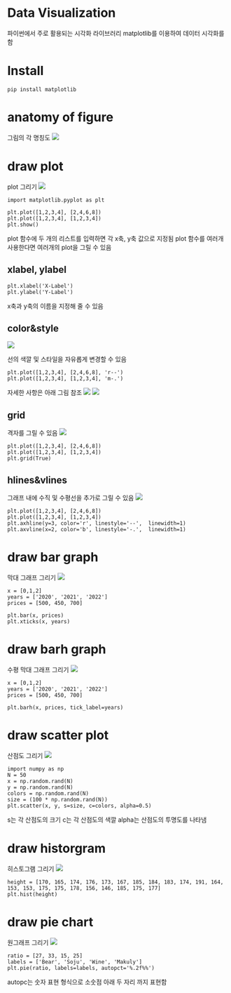 # Data Visualization
파이썬에서 주로 활용되는 시각화 라이브러리 matplotlib를 이용하여 데이터 시각화를 함

# Install
```
pip install matplotlib
```

# anatomy of figure
그림의 각 명칭도
<img src="/fig/sphx_glr_anatomy_001.png">

# draw plot
plot 그리기
<img src="/graph/plot.png">
```
import matplotlib.pyplot as plt

plt.plot([1,2,3,4], [2,4,6,8])
plt.plot([1,2,3,4], [1,2,3,4])
plt.show()
```
plot 함수에 두 개의 리스트를 입력하면 각 x축, y축 값으로 지정됨
plot 함수를 여러개 사용한다면 여러개의 plot을 그릴 수 있음

## xlabel, ylabel
```
plt.xlabel('X-Label')
plt.ylabel('Y-Label')
```
x축과 y축의 이름을 지정해 줄 수 있음

## color&style
<img src="/graph/color&style.png">

선의 색깔 및 스타일을 자유롭게 변경할 수 있음
```
plt.plot([1,2,3,4], [2,4,6,8], 'r--')
plt.plot([1,2,3,4], [1,2,3,4], 'm-.')
```
자세한 사항은 아래 그림 참조
<img src="/fig/line_color.png">
<img src="/fig/line_style.png">

## grid
격자를 그릴 수 있음
<img src="/graph/grid.png">
```
plt.plot([1,2,3,4], [2,4,6,8])
plt.plot([1,2,3,4], [1,2,3,4])
plt.grid(True)
```

## hlines&vlines
그래프 내에 수직 및 수평선을 추가로 그릴 수 있음
<img src="/graph/lines.png">
```
plt.plot([1,2,3,4], [2,4,6,8])
plt.plot([1,2,3,4], [1,2,3,4])
plt.axhline(y=3, color='r', linestyle='--',  linewidth=1)
plt.axvline(x=2, color='b', linestyle='-.',  linewidth=1)
```

# draw bar graph
막대 그래프 그리기
<img src="/graph/bar.png">
```
x = [0,1,2]
years = ['2020', '2021', '2022']
prices = [500, 450, 700]

plt.bar(x, prices)
plt.xticks(x, years)
```

# draw barh graph
수평 막대 그래프 그리기
<img src="/graph/barh.png">
```
x = [0,1,2]
years = ['2020', '2021', '2022']
prices = [500, 450, 700]

plt.barh(x, prices, tick_label=years)
```

# draw scatter plot
산점도 그리기
<img src="/graph/scatter.png">
```
import numpy as np
N = 50
x = np.random.rand(N)
y = np.random.rand(N)
colors = np.random.rand(N)
size = (100 * np.random.rand(N))
plt.scatter(x, y, s=size, c=colors, alpha=0.5)
```
s는 각 산점도의 크기
c는 각 산점도의 색깔
alpha는 산점도의 투명도를 나타냄

# draw historgram
히스토그램 그리기
<img src="/graph/histogram.png">
```
height = [170, 165, 174, 176, 173, 167, 185, 184, 183, 174, 191, 164, 153, 153, 175, 175, 178, 156, 146, 185, 175, 177]
plt.hist(height)
```

# draw pie chart
원그래프 그리기
<img src="/graph/pie.png">
```
ratio = [27, 33, 15, 25]
labels = ['Bear', 'Soju', 'Wine', 'Makuly']
plt.pie(ratio, labels=labels, autopct='%.2f%%')
```
autopc는 숫자 표현 형식으로 소숫점 아래 두 자리 까지 표현함